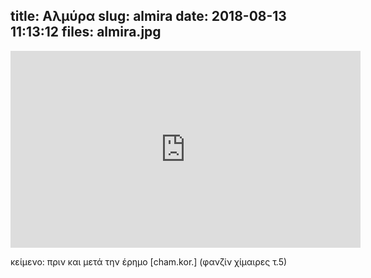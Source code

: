 title: Αλμύρα
slug: almira
date: 2018-08-13 11:13:12
files: almira.jpg
---

<div class="embed-responsive embed-responsive-16by9">
    <iframe class="embed-responsive-item" width="560" height="315" src="https://www.youtube-nocookie.com/embed/xJV1GllDl7g?rel=0" frameborder="0" allow="autoplay; encrypted-media" allowfullscreen></iframe>
</div>

<p class="text-muted">
    κείμενο: πριν και μετά την έρημο [cham.kor.] (φανζίν χίμαιρες τ.5)
</p>

